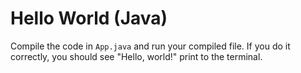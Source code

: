 # Hello World (Java)

Compile the code in `App.java` and run your compiled file. If you do it correctly, you should see "Hello, world!" print to the terminal.
